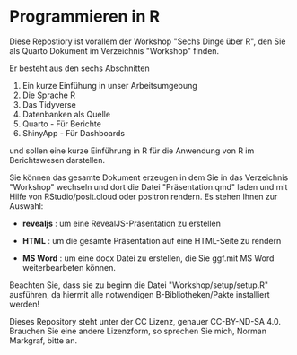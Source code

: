 # Programmieren in R

Diese Repostiory ist vorallem der Workshop "Sechs Dinge über R", den Sie als Quarto Dokument im Verzeichnis "Workshop" finden.

Er besteht aus den sechs Abschnitten

1. Ein kurze Einfühung in unser Arbeitsumgebung
2. Die Sprache R
3. Das Tidyverse
4. Datenbanken als Quelle
5. Quarto - Für Berichte
6. ShinyApp - Für Dashboards 

und sollen eine kurze Einführung in R für die Anwendung von R im Berichtswesen darstellen.

Sie können das gesamte Dokument erzeugen in dem Sie in das Verzeichnis "Workshop" wechseln und dort die Datei "Präsentation.qmd" laden und mit Hilfe von RStudio/posit.cloud oder positron rendern.
Es stehen Ihnen zur Auswahl:

- **revealjs** : um eine RevealJS-Präsentation zu erstellen

- **HTML** : um die gesamte Präsentation auf eine HTML-Seite zu rendern

- **MS Word** : um eine docx Datei zu erstellen, die Sie ggf.mit MS Word weiterbearbeten können.

Beachten Sie, dass sie zu beginn die Datei "Workshop/setup/setup.R" ausführen, da hiermit alle notwendigen B-Bibliotheken/Pakte installiert werden!

Dieses Repository steht unter der CC Lizenz, genauer CC-BY-ND-SA 4.0. Brauchen Sie eine andere Lizenzform, so sprechen Sie mich, Norman Markgraf, bitte an.



